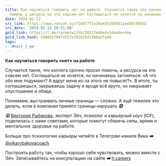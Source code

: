 ```yaml
---
title: Как научиться говорить нет на работе  Случается такое что коллега срочно просит
  помочь а ресурса на это совсем нет Соглашаться не хочется но начинаешь
date: 2024-02-13
src_link: https://www.notion.so/718d77f2e39a4553b95811ed38c956d2
src_date: '2024-02-13 20:51:00'
gold_link: https://t.me/careerwithh/5822?embed=1&mode=tme
gold_link_hash: 598055794f2557af81b26d14b6a2fa80
tags:
- '#host_t_me'
---
```


**Как научиться говорить «нет» на работе**  
  
Случается такое, что коллега срочно просит помочь, а ресурса на это совсем нет. Соглашаться не хочется, но начинаешь загоняться: «А что обо мне подумают? А вдруг меня из-за этого не повысят?». В итоге, ты соглашаешься, закрываешь задачу и вроде всё круто, но накрывает опустошение и обида.   
  
Понимаем, выстраивать личные границы — сложно. А ещё тяжелее это делать, если в компании принято границы нарушать ***😟***  
  
***😛*** [Виктория Рыбакова,](https://h.careers/curators/viktoriya-rybakova?utm_source=tg_h&utm_medium=post&utm_campaign=9.12) эксперт Эйч, психолог и карьерный коуч (ICF), поделилась с нами советами, которые помогут сберечь силы, время и ментальное здоровье на работе.  
  
Больше про психологию карьеры читайте в Телеграм-канале Вики ***➡️*** [@vikarybakovacoach](https://t.me/vikarybakovacoach)  
  
Построить работу так, чтобы хорошо себя чувствовать, можно вместе с Эйч. Записывайтесь на консультацию на сайте ***➡️*** [h.careers](https://x.h.careers/temp/request?utm_source=tg_h&utm_medium=post&utm_campaign=26.01)